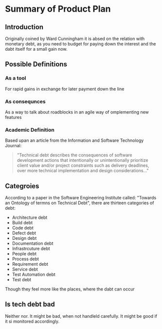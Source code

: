 # Summary of Product Plan

## Introduction

Originally coined by Ward Cunningham it is absed on the relation with monetary debt, as you need to budget for paying down the interest and the dabt itself for a small gain now.

## Possible Definitions

### As a tool

For rapid gains in exchange for later payment down the line

### As consequnces

As a way to talk about roadblocks in an agile way of omplementing new features

### Academic Definition

Based upan an article from the Information and Software Technology Journal:

> "Technical debt describes the consequences of software development actions that intentionally or unintentionally prioritize client value and/or project constraints such as delivery deadlines, over more technical implementation and design considerations…"

## Categroies

According to a paper in the Software Engineering Institute called: "Towards an Ontology of termns on Technical Debt", there are thirteen categories of debt:

- Architecture debt
- Build debt
- Code debt
- Defect debt
- Design debt
- Documentation debt
- Infrastrcuture debt
- People debt
- Process debt
- Requirement debt
- Service debt
- Test Automation debt
- Test debt

Though they feel more like the places, where the dabt can occur

## Is tech debt bad

Neither nor. It might be bad, when not handleld carefully. It might be good if it si monitored accordingly.
